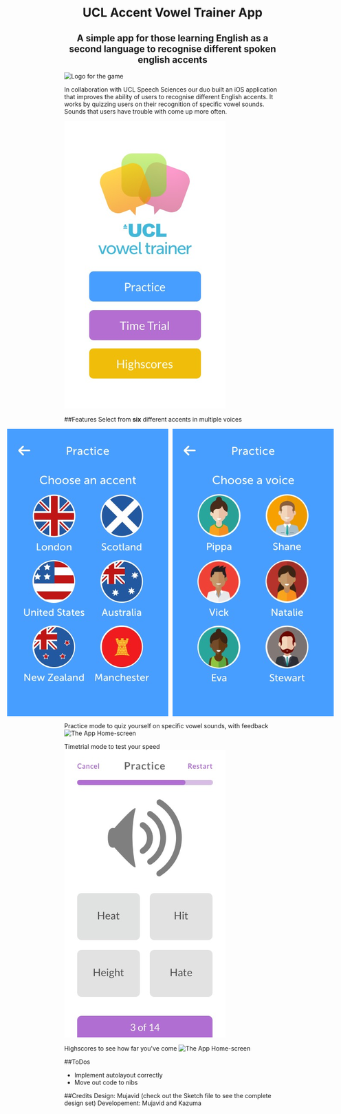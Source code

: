 <h1 style="text-align:center;">UCL Accent Vowel Trainer App</h1>
<h2 style="text-align:center;">A simple app for those learning English as a second language to recognise different spoken english accents</h2>

<img src="images/LogoLarge.jpg" alt="Logo for the game"/>

In collaboration with UCL Speech Sciences our duo built an iOS application that improves the ability of users to recognise different English accents. It works by quizzing users on their recognition of specific vowel sounds. Sounds that users have trouble with come up more often.

<img src="images/Home_0.jpg" alt="The App Home-screen" style="margin: 0 auto;"/>

##Features
Select from **six** different accents in multiple voices
<div style="display:flex;flex-direction: row;justify-content:center;">
    <img src="images/Practice_0.jpg" alt="The App Home-screen" style="margin-right: 10px;"/>
    <img src="images/Practice_1.jpg" alt="The App Home-screen" style="margin-right: 10px;"/>
</div>

Practice mode to quiz yourself on specific vowel sounds, with feedback
<img src="images/Test_0.jpg" alt="The App Home-screen" style="margin: 0 auto;"/>

Timetrial mode to test your speed
<img src="images/tt_Test_0.jpg" alt="The App Home-screen" style="margin: 0 auto;"/>

Highscores to see how far you've come
<img src="images/Completion Copy.jpg" alt="The App Home-screen" style="margin: 0 auto;"/>

##ToDos
* Implement autolayout correctly
* Move out code to nibs


##Credits
Design: Mujavid (check out the Sketch file to see the complete design set)
Developement: Mujavid and Kazuma

